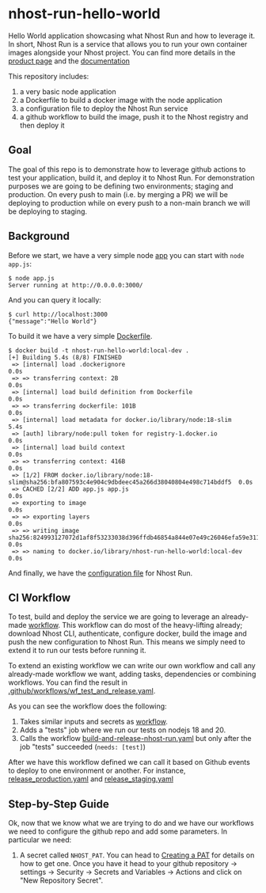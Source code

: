 # nhost-run-hello-world

Hello World application showcasing what Nhost Run and how to leverage it. In short, Nhost Run is a service that allows you to run your own container images alongside your Nhost project. You can find more details in the [product page](https://nhost.io/product/run) and the [documentation](https://docs.nhost.io/run)

This repository includes:

1. a very basic node application
2. a Dockerfile to build a docker image with the node application
3. a configuration file to deploy the Nhost Run service
4. a github workflow to build the image, push it to the Nhost registry and then deploy it

## Goal

The goal of this repo is to demonstrate how to leverage github actions to test your application, build it, and deploy it to Nhost Run. For demonstration purposes we are going to be defining two environments; staging and production. On every push to main (i.e. by merging a PR) we will be deploying to production while on every push to a non-main branch we will be deploying to staging.

## Background

Before we start, we have a very simple node [app](app.js) you can start with `node app.js`:

``` shell
$ node app.js
Server running at http://0.0.0.0:3000/
```

And you can query it locally:

``` shell
$ curl http://localhost:3000
{"message":"Hello World"}
```

To build it we have a very simple [Dockerfile](./Dockerfile).

``` shell
$ docker build -t nhost-run-hello-world:local-dev .
[+] Building 5.4s (8/8) FINISHED
 => [internal] load .dockerignore                                                                         0.0s
 => => transferring context: 2B                                                                           0.0s
 => [internal] load build definition from Dockerfile                                                      0.0s
 => => transferring dockerfile: 101B                                                                      0.0s
 => [internal] load metadata for docker.io/library/node:18-slim                                           5.4s
 => [auth] library/node:pull token for registry-1.docker.io                                               0.0s
 => [internal] load build context                                                                         0.0s
 => => transferring context: 416B                                                                         0.0s
 => [1/2] FROM docker.io/library/node:18-slim@sha256:bfa807593c4e904c9dbdeec45a266d38040804e498c714bddf5  0.0s
 => CACHED [2/2] ADD app.js app.js                                                                        0.0s
 => exporting to image                                                                                    0.0s
 => => exporting layers                                                                                   0.0s
 => => writing image sha256:824993127072d1af8f53233038d396ffdb46854a844e07e49c26046efa59e311              0.0s
 => => naming to docker.io/library/nhost-run-hello-world:local-dev                                        0.0s
```

And finally, we have the [configuration file](./nhost-service.toml) for Nhost Run.

## CI Workflow

To test, build and deploy the service we are going to leverage an already-made [workflow](https://github.com/nhost-actions/workflows#build-and-release-nhost-runyaml). This workflow can do most of the heavy-lifting already; download Nhost CLI, authenticate, configure docker, build the image and push the new configuration to Nhost Run. This means we simply need to extend it to run our tests before running it.

To extend an existing workflow we can write our own workflow and call any already-made workflow we want, adding tasks, dependencies or combining workflows. You can find the result in [.github/workflows/wf_test_and_release.yaml](.github/workflows/wf_test_and_release.yaml).

As you can see the workflow does the following:

1. Takes similar inputs and secrets as [workflow](https://github.com/nhost-actions/workflows#build-and-release-nhost-runyaml).
2. Adds a "tests" job where we run our tests on nodejs 18 and 20.
3. Calls the workflow [build-and-release-nhost-run.yaml](https://github.com/nhost-actions/workflows#build-and-release-nhost-runyaml) but only after the job "tests" succeeded (`needs: [test]`)

After we have this workflow defined we can call it based on Github events to deploy to one environment or another. For instance, [release_production.yaml](.github/workflows/release_production.yaml) and [release_staging.yaml](.github/workflows/release_staging.yaml)

## Step-by-Step Guide

Ok, now that we know what we are trying to do and we have our workflows we need to configure the github repo and add some parameters. In particular we need:

1. A secret called `NHOST_PAT`. You can head to [Creating a PAT](https://github.com/nhost-actions/authenticate#creating-a-pat) for details on how to get one. Once you have it head to your github repository -> settings ->  Security -> Secrets and Variables -> Actions and click on "New Repository Secret".
